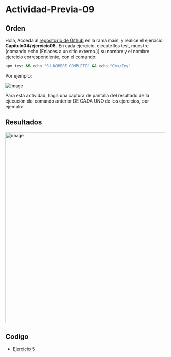 # Actividad-Previa-09

## Orden
Hola,
Acceda al [repositorio de Github](https://github.com/DAWMFIEC/DAWM)
 en la rama main, y realice el ejercicio **Capítulo04/ejercicio06.** 
En cada ejercicio, ejecute los test, muestre (comando echo (Enlaces a un sitio externo.)) su nombre y el nombre ejercicio correspondiente, con el comando: 
```bash
npm test && echo "SU NOMBRE COMPLETO" && echo "Cxx/Eyy"
```
Por ejemplo:

![image](https://github.com/user-attachments/assets/2ff34391-06da-4f34-beae-c7994a975f80)



Para esta actividad, haga una captura de pantalla del resultado de la ejecución del comando anterior DE CADA UNO de los ejercicios, por ejemplo:

## Resultados

<img width="600" alt="image" src="https://github.com/user-attachments/assets/462ddaee-8936-4737-8ae1-5a8456093af8">





## Codigo
-  [Ejercicio 5](https://github.com/Desarrollo-Aplicaciones-Web-y-Moviles/Actividad-Previa-08/tree/main/ActividadReact)
